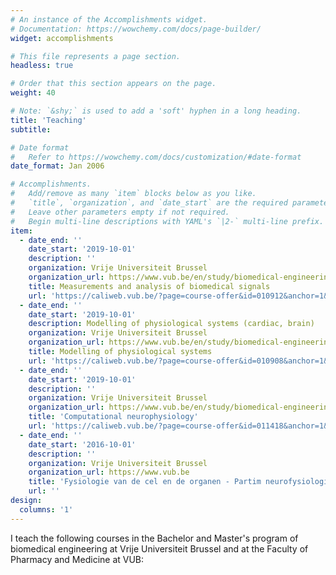```yaml
---
# An instance of the Accomplishments widget.
# Documentation: https://wowchemy.com/docs/page-builder/
widget: accomplishments

# This file represents a page section.
headless: true

# Order that this section appears on the page.
weight: 40

# Note: `&shy;` is used to add a 'soft' hyphen in a long heading.
title: 'Teaching'
subtitle:

# Date format
#   Refer to https://wowchemy.com/docs/customization/#date-format
date_format: Jan 2006

# Accomplishments.
#   Add/remove as many `item` blocks below as you like.
#   `title`, `organization`, and `date_start` are the required parameters.
#   Leave other parameters empty if not required.
#   Begin multi-line descriptions with YAML's `|2-` multi-line prefix.
item:
  - date_end: ''
    date_start: '2019-10-01'
    description: ''
    organization: Vrije Universiteit Brussel
    organization_url: https://www.vub.be/en/study/biomedical-engineering#programme
    title: Measurements and analysis of biomedical signals 
    url: 'https://caliweb.vub.be/?page=course-offer&id=010912&anchor=1&target=pr&year=2223&language=nl&output=html'
  - date_end: ''
    date_start: '2019-10-01'
    description: Modelling of physiological systems (cardiac, brain)
    organization: Vrije Universiteit Brussel
    organization_url: https://www.vub.be/en/study/biomedical-engineering#programme 
    title: Modelling of physiological systems 
    url: 'https://caliweb.vub.be/?page=course-offer&id=010908&anchor=1&target=pr&year=2223&language=nl&output=html'
  - date_end: ''
    date_start: '2019-10-01'
    description: ''
    organization: Vrije Universiteit Brussel
    organization_url: https://www.vub.be/en/study/biomedical-engineering#programme 
    title: 'Computational neurophysiology'
    url: 'https://caliweb.vub.be/?page=course-offer&id=011418&anchor=1&target=pr&year=2223&language=en&output=html'
  - date_end: ''
    date_start: '2016-10-01'
    description: ''
    organization: Vrije Universiteit Brussel
    organization_url: https://www.vub.be
    title: 'Fysiologie van de cel en de organen - Partim neurofysiologie '
    url: ''
design:
  columns: '1'
---
```


I teach the following courses in the Bachelor and Master's program of biomedical engineering at Vrije Universiteit Brussel and at the Faculty of Pharmacy and Medicine at VUB: 